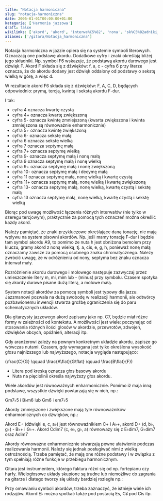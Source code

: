 ```yaml
---
title: "Notacja harmoniczna"
slug: "notacja-harmoniczna"
date: 2005-01-01T00:00:00+01:00
kategorie: ['Harmonia jazzowa']
draft: false
wikilinks: ['akord', 'akord', 'interwa%C5%82', 'nona', 'sk%C5%82adniki_akordu']
aliases: ['/gitara/Notacja_harmoniczna']
---
```

Notacja harmoniczna w jazzie opiera się na systemie symboli literowych.
Oznaczają one podstawę akordu<!-- link nie odnosił się do niczego: 'Notacja harmoniczna' ('content/parked/harmonia/Notacja_harmoniczna.md') links to 'akord' ('content/parked/harmonia/akord.md') and that does not exist -->. Dodatkowe cyfry i
znaki określają bliżej jego składniki<!-- link nie odnosił się do niczego: 'Notacja harmoniczna' ('content/parked/harmonia/Notacja_harmoniczna.md') links to 'składniki_akordu' ('content/parked/harmonia/składniki_akordu.md') and that does not exist -->.
Np. symbol F6 wskazuje, że podstawą akordu durowego jest dźwięk F. Akord
F składa się z dźwięków: f, a, c - cyfra 6 przy literze oznacza, że do
akordu dodany jest dźwięk oddalony od podstawy o sekstę wielką w górę, a
więc d.

W rezultacie akord F6 składa się z dźwięków: F, A, C, D, będących
odpowiednio: prymą, tercją, kwintą i sekstą akordu F-dur.

I tak:

  - cyfra 4 oznacza kwartę czystą
  - cyfra 4+ oznacza kwartę zwiększoną
  - cyfra 5- oznacza kwintę zmniejszoną (kwarta zwiększona i kwinta
    zmniejszona są równoważnie enharmonicznie)
  - cyfra 5+ oznacza kwintę zwiększoną
  - cyfra 6- oznacza sekstę małą
  - cyfra 6 oznacza sekstę wielką
  - cyfra 7 oznacza septymę małą
  - cyfra 7+ oznacza septymę wielką
  - cyfra 9- oznacza septymę małą i nonę małą
  - cyfra 9 oznacza septymę małą i nonę wielką
  - cyfra 9+ oznacza septymę małą i nonę zwiększoną
  - cyfra 10- oznacza septymę małą i decymę małą
  - cyfra 11 oznacza septymę małą, nonę wielką i kwartę czystą
  - cyfra 11+ oznacza septymę małą, nonę wielką i kwartę zwiększoną
  - cyfra 13- oznacza septymę małą, nonę wielką, kwartę czystą i sekstę
    małą
  - cyfra 13 oznacza septymę małą, nonę wielką, kwartę czystą i sekstę
    wielką

Biorąc pod uwagę możliwość łączenia różnych
interwałów<!-- link nie odnosił się do niczego: 'Notacja harmoniczna' ('content/parked/harmonia/Notacja_harmoniczna.md') links to 'interwał' ('content/parked/harmonia/interwał.md') and that does not exist --> (nie tylko w szeregu tercjowym),
praktycznie za pomocą tych oznaczeń można określić każdy
akord<!-- link nie odnosił się do niczego: 'Notacja harmoniczna' ('content/parked/harmonia/Notacja_harmoniczna.md') links to 'akord' ('content/parked/harmonia/akord.md') and that does not exist -->.

Należy pamiętać, że znaki przykluczowe określające daną tonację, nie
mają wpływu na system pisowni akordów. Np. jeśli mamy tonację F-dur i
będzie tam symbol akordu A9, to pomimo że nuta h jest obniżona bemolem
przy kluczu, gramy akord z noną wielką, tj. a, cis, e, g, h, ponieważ
nonę małą oznaczamy zawsze za pomocą osobnego znaku chromatycznego.
Należy zwrócić uwagę, że w odróżnieniu od nony<!-- link nie odnosił się do niczego: 'Notacja harmoniczna' ('content/parked/harmonia/Notacja_harmoniczna.md') links to 'nona' ('content/parked/harmonia/nona.md') and that does not exist -->,
septyma bez znaku oznacza interwał mały.

Rozróżnienie akordu durowego i molowego następuje zazwyczaj przez
umieszczenie litery m, mi, mim lub - (minus) przy symbolu. Czasem
spotyka się akordy durowe pisane dużą literą, a molowe małą.

System notacji akordów za pomocą symboli jest typowy dla jazzu.
Jazzmanowi pozwala na dużą swobodę w realizacji harmonii, ale odtwórcy
pozbawionemu inwencji stwarza groźbę ograniczenia się do paru
schematycznych układów.

Dla gitarzysty jazzowego akord zapisany jako np. C7, będzie miał różne
formy w zależności od kontekstu. A możliwości jest wiele: poczynając od
stosowania różnych ilości głosów w akordzie, przewrotów, zdwojeń,
dźwięków obcych, opóźnień, alteracji itp.

Gdy aranżerowi zależy na pewnym konkretnym układzie akordu, zapisze go
wówczas nutami. Czasem, gdy wymagana jest tylko określona wysokość
głosu najniższego lub najwyższego, notacja wygląda następująco:

\(\frac{C}{G}
\qquad
\frac{A\flat}{G\flat}
\qquad
\frac{B\flat}{F}\)

  - Litera pod kreską oznacza głos basowy akordu
  - Nuta na pięciolinii określa najwyższy głos akordu.

Wiele akordów jest równoważnych enharmonicznie. Pomimo iż maja inną
podstawę, wszystkie dźwięki powtarzają się w nich, np.:

Gm7♭5 i B♭m6 lub Gm6 i em7♭5

Akordy zmniejszone i zwiększone mają tyle równoważników enharmonicznych
co dźwięków, np.:

Akord E+ (dźwięki e, c, a♭) jest równoważnikiem C+ i A♭+, akord D+ (d,
b♭, g♭) - B♭+ i G♭+. Akord Cdim7 (c, e♭, g♭, a) równoważy się z
E♭dim7, G♭dim7 oraz Adim7

Akordy równoważne enharmonicznie stwarzają pewne ułatwienie podczas
realizowania harmonii. Należy się jednak posługiwać nimi z wielką
ostrożnością. Trzeba pamiętać, że mają one różne podstawy i w związku z
tym spełniają różne funkcje w przebiegu harmonicznym.

Gitara jest instrumentem, którego faktura różni się od np. fortepianu
czy harfy. Wielogłosowe układy skupione są trudne lub niemożliwe do
zagrania na gitarze i dlatego tworzy się układy bardziej rozległe np.:

Przy omawianiu symboli akordów, trzeba zaznaczyć, że istnieje wiele ich
rodzajów. Akord E♭ można spotkać także pod postacią Es, C♯ pod Cis itp.

